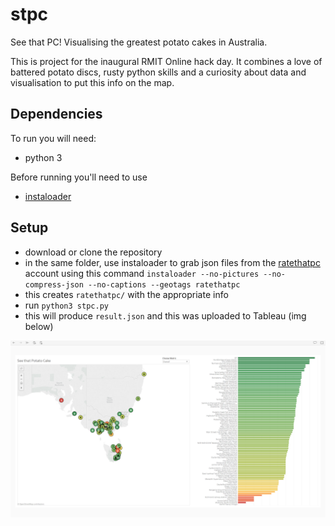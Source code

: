 # stpc
See that PC! Visualising the greatest potato cakes in Australia.

This is project for the inaugural RMIT Online hack day. It combines a love of battered potato discs, rusty python skills and a curiosity about data and visualisation to put this info on the map.

## Dependencies
To run you will need:
* python 3 

Before running you'll need to use
* [instaloader](https://instaloader.github.io)

## Setup
* download or clone the repository
* in the same folder, use instaloader to grab json files from the [ratethatpc](https://instagram.com/ratethatpc) account using this command `instaloader --no-pictures --no-compress-json --no-captions --geotags ratethatpc`
* this creates `ratethatpc/` with the appropriate info
* run `python3 stpc.py`
* this will produce `result.json` and this was uploaded to Tableau (img below)

![potato cakes visualised on Tableau](stpc.png)
